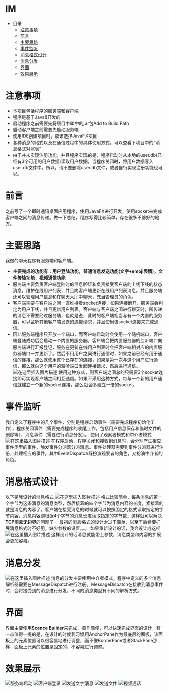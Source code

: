 # IM
+ 目录
  - [注意事项](#注意事项)
  - [前言](#前言)
  - [主要思路](#主要思路)
  - [事件监听](#事件监听)
  - [消息格式设计](#消息格式设计)
  - [消息分发](#消息分发)
  - [界面](#界面)
  - [效果展示](#效果展示)

# 注意事项  
+ 本项目包括程序的服务端和客户端  
+ 程序是基于Java8开发的  
+ 启动程序之前需要先将项目中lib中的jar包Add to Build Path
+ 启动客户端之前需要先启动服务端
+ 使用IDE创建项目时，应该选择JavaFX项目
+ 各种消息的格式以及在通信过程中的具体使用方式，可以查看下项目中的"消息格式对照表"
+ 由于并未实现注册功能，并且程序实现的是，程序启动时从本地的user.db(已经有3个可用的用户数据)读取用户数据，当程序关闭时，将用户数据写入user.db文件中。所以，请不要删除user.db文件，或者自行实现注册功能也可以。  

# 前言
之前写了一个即时通讯桌面应用程序，使用JavaFX进行开发，使用socket来完成客户端之间的消息传递。做一下总结，程序写得比较简单，存在很多不够好的地方。
# 主要思路
我做的聊天程序有服务端和客户端。
+ **主要完成的功能有：用户登陆功能，普通消息发送功能(文字+emoji表情)，文件传输功能，视频通信功能**
+ 服务端主要负责客户端登陆时的信息验证和负责接受客户端的上线下线的状态消息，维护在线用户列表，并且向客户端更新在线用户列表消息。并且服务端还可以管理用户信息和在聊天大厅中聊天，充当管理员的角色。
+ 客户端需要与客户端之间一直维持着socket连接，如果连接断开，服务端会判定为用户下线，并且更新用户列表。客户端与客户端之间进行聊天时，所传递的消息不需要经过服务端，也就是说，此时的客户端相当与有一个内置的服务器，可以监听其他客户端发送的连接请求，并且使用该socket连接来完成通信。
+ 因此服务端程序只开放一个端口，而客户端启动时会使用一个随机端口，客户端登陆成功后会启动一个内置的服务器，客户端会把内置服务器的监听端口向服务端进行汇报登记，服务在更新在线用户列表时会把客户端相对应的内置服务器端口一并更新了。然后不用用户之间进行通信时，如果之前已经有用于通信的连接，那么就使用这个已存在的连接，如果是第一次与这个用户进行通信，那么就向这个用户的监听端口发起连接请求，然后进行通信。
![在这里插入图片描述](https://github.com/godelgnisEJW/IM/blob/master/images/structure.png)
使用这种方式，则客户端之间总的只需要3个socket连接即可实现客户端之间相互通信。如果不采用这种方式，每与一个新的用户通信就建立一个新的socket连接，那么就会多建立一倍的socket。
# 事件监听
我自定义了程序中的几个事件，分别是程序启动事件（需要完成程序初始化工作），程序关闭事件（需要完成程序的收尾工作，包括用户信息保存和临时文件的删除等），消息事件（需要进行消息分发）。
使用了观察者模式和中介者模式
![在这里插入图片描述](https://github.com/godelgnisEJW/IM/blob/master/images/uml.jpg)
在程序启动，程序关闭和接收到消息时，会分别产生相应事件类型的事件，触发事件分派器分派消息。事件处理器需要到事件分派器进行注册，处理相应的事件。其中EventDispatch既扮演观察者的角色，又扮演中介者的角色。
#  消息格式设计
以下是我设计的消息格式
![在这里插入图片描述](https://github.com/godelgnisEJW/IM/blob/master/images/msgformat1.png)
格式比较简单，每条消息的第一个字节为这条消息的消息类型，然后接着的四个字节为消息内容的长度，紧接着的就是消息的内容了。客户端在接受消息的时候就可以按照固定的格式读取指定的字节内容，消息内容则根据4个字节的消息长度读取指定的字节数，这样就可以解决**TCP消息无边界**的问题了。
最初的消息格式的设计太过于简单，以至于后续要扩展消息格式时不好用，缺少参数的设置。。。
如果重新设计的话，我会设计成这样
![在这里插入图片描述](https://github.com/godelgnisEJW/IM/blob/master/images/msgformat2.png)
这样设计的话消息就能带上参数，消息类型和内容的扩展会更加容易。
# 消息分发
![在这里插入图片描述](https://github.com/godelgnisEJW/IM/blob/master/images/dispatch.png)
消息的分发主要使用中介者模式，程序中定义的多个消息解析器需要在MessageDispatch进行注册。MessageDispatch在接收到消息事件时，会将接受到的消息进行分发，不同的消息类型有不同的解析方式。
#  界面
界面主要使用**Scence Builder**来完成，操作简便，可以快速完成界面的设计，有一点值得一提的是，在设计的时候我习惯用AnchorPane作为最底层的面板，该面板上的元素位置可以很容易地进行调整，而不像BorderPane或者StackPane那样，面板上元素的位置是固定的，不容易进行调整。


# 效果展示
![服务端启动](https://github.com/godelgnisEJW/IM/blob/master/images/server.gif)
![客户端登录](https://github.com/godelgnisEJW/IM/blob/master/images/login.gif)
![发送文字消息](https://github.com/godelgnisEJW/IM/blob/master/images/chat.gif)
![发送文件](https://github.com/godelgnisEJW/IM/blob/master/images/file.gif)
![视频通话](https://github.com/godelgnisEJW/IM/blob/master/images/video.gif)
